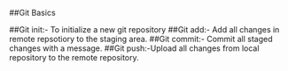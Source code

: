 ##Git Basics

##Git init:- To initialize a new git repository
##Git add:- Add all changes in remote repsotiory to the staging area.
##Git commit:- Commit all staged changes with a message.
##Git push:-Upload all changes from local repository to the remote repository.
